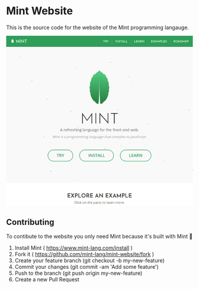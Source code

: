 # Mint Website
This is the source code for the website of the Mint programming langauge.

<img src="./screenshots/01.png" alt="Screenshot of the website">

Contributing
------------

To contibute to the website you only need Mint because it's built with Mint :tada:

1. Install Mint ( https://www.mint-lang.com/install )
1. Fork it ( https://github.com/mint-lang/mint-website/fork )
2. Create your feature branch (git checkout -b my-new-feature)
3. Commit your changes (git commit -am 'Add some feature')
4. Push to the branch (git push origin my-new-feature)
5. Create a new Pull Request
